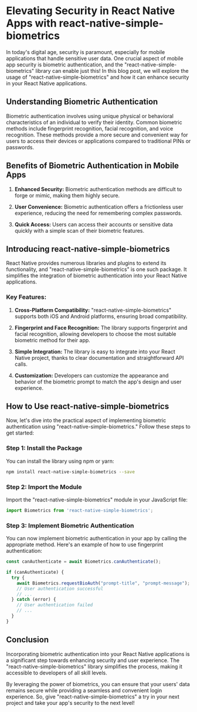 # Elevating Security in React Native Apps with react-native-simple-biometrics


In today's digital age, security is paramount, especially for mobile applications that handle sensitive user data. One crucial aspect of mobile app security is biometric authentication, and the "react-native-simple-biometrics" library can enable just this! In this blog post, we will explore the usage of "react-native-simple-biometrics" and how it can enhance security in your React Native applications.

## Understanding Biometric Authentication

Biometric authentication involves using unique physical or behavioral characteristics of an individual to verify their identity. Common biometric methods include fingerprint recognition, facial recognition, and voice recognition. These methods provide a more secure and convenient way for users to access their devices or applications compared to traditional PINs or passwords.

## Benefits of Biometric Authentication in Mobile Apps

1. **Enhanced Security:** Biometric authentication methods are difficult to forge or mimic, making them highly secure.

2. **User Convenience:** Biometric authentication offers a frictionless user experience, reducing the need for remembering complex passwords.

3. **Quick Access:** Users can access their accounts or sensitive data quickly with a simple scan of their biometric features.

## Introducing react-native-simple-biometrics

React Native provides numerous libraries and plugins to extend its functionality, and "react-native-simple-biometrics" is one such package. It simplifies the integration of biometric authentication into your React Native applications.

### Key Features:

1. **Cross-Platform Compatibility:** "react-native-simple-biometrics" supports both iOS and Android platforms, ensuring broad compatibility.

2. **Fingerprint and Face Recognition:** The library supports fingerprint and facial recognition, allowing developers to choose the most suitable biometric method for their app.

3. **Simple Integration:** The library is easy to integrate into your React Native project, thanks to clear documentation and straightforward API calls.

4. **Customization:** Developers can customize the appearance and behavior of the biometric prompt to match the app's design and user experience.

## How to Use react-native-simple-biometrics

Now, let's dive into the practical aspect of implementing biometric authentication using "react-native-simple-biometrics." Follow these steps to get started:

### Step 1: Install the Package

You can install the library using npm or yarn:

```bash
npm install react-native-simple-biometrics --save
```

### Step 2: Import the Module

Import the "react-native-simple-biometrics" module in your JavaScript file:

```javascript
import Biometrics from 'react-native-simple-biometrics';
```

### Step 3: Implement Biometric Authentication

You can now implement biometric authentication in your app by calling the appropriate method. Here's an example of how to use fingerprint authentication:

```javascript
const canAuthenticate = await Biometrics.canAuthenticate();

if (canAuthenticate) {
  try {
    await Biometrics.requestBioAuth("prompt-title", "prompt-message");
    // User authentication successful
    // ...
  } catch (error) {
    // User authentication failed
    // ...
  }
}
```

## Conclusion

Incorporating biometric authentication into your React Native applications is a significant step towards enhancing security and user experience. The "react-native-simple-biometrics" library simplifies the process, making it accessible to developers of all skill levels.

By leveraging the power of biometrics, you can ensure that your users' data remains secure while providing a seamless and convenient login experience. So, give "react-native-simple-biometrics" a try in your next project and take your app's security to the next level!